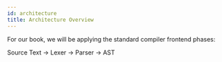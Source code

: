 ```yaml
---
id: architecture
title: Architecture Overview
---
```


For our book, we will be applying the standard compiler frontend phases:

Source Text -> Lexer -> Parser -> AST
